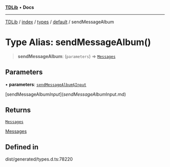 [**TDLib**](../../../../../../README.md) • **Docs**

***

[TDLib](../../../../../../modules.md) / [index](../../../../../README.md) / [types](../../../README.md) / [default](../README.md) / sendMessageAlbum

# Type Alias: sendMessageAlbum()

> **sendMessageAlbum**: (`parameters`) => [`Messages`](Messages.md)

## Parameters

• **parameters**: [`sendMessageAlbum$Input`](sendMessageAlbum$Input.md)

[sendMessageAlbum$Input](sendMessageAlbum$Input.md)

## Returns

[`Messages`](Messages.md)

[Messages](Messages.md)

## Defined in

dist/generated/types.d.ts:78220
